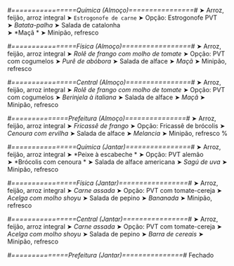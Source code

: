 
*#================Química (Almoço)================#*
➤ Arroz, feijão, arroz integral
➤ `Estrogonofe de carne`
➤ Opção: Estrogonofe PVT   
➤ *Batata-palha*
➤ Salada de catalonha  
➤ *Maçã *
➤ Minipão, refresco

*#================Física (Almoço)=================#*
➤ Arroz, feijão, arroz integral
➤ *Rolê de frango com molho de tomate*
➤ Opção: PVT com cogumelos
➤ *Purê de abóbora*
➤ Salada de alface
➤ *Maçã*
➤ Minipão, refresco

*#================Central (Almoço)================#*
➤ Arroz, feijão, arroz integral
➤ *Rolê de frango com molho de tomate*
➤ Opção: PVT com cogumelos
➤ *Berinjela à italiana*
➤ Salada de alface
➤ *Maçã*
➤ Minipão, refresco

*#==============Prefeitura (Almoço)===============#*
➤ Arroz, feijão, arroz integral
➤ *Fricassê de frango*
➤ Opção: Fricassê de brócolis
➤ *Cenoura com ervilha*
➤ Salada de alface 
➤ *Melancia*
➤ Minipão, refresco
%

*#================Química (Jantar)================#*
➤ Arroz, feijão, arroz integral
➤ *Peixe à escabeche  *
➤ Opção: PVT alemão   
➤ *Brócolis com cenoura  *
➤ Salada de alface americana 
➤ *Sagú de uva*
➤ Minipão, refresco

*#================Física (Jantar)=================#*
➤ Arroz, feijão, arroz integral
➤ *Carne assada*
➤ Opção: PVT com tomate-cereja
➤ *Acelga com molho shoyu*
➤ Salada de pepino
➤ *Bananada*
➤ Minipão, refresco

*#================Central (Jantar)================#*
➤ Arroz, feijão, arroz integral
➤ *Carne assada*
➤ Opção: PVT com tomate-cereja
➤ *Acelga com molho shoyu*
➤ Salada de pepino
➤ *Barra de cereais*
➤ Minipão, refresco

*#==============Prefeitura (Jantar)===============#*
Fechado
